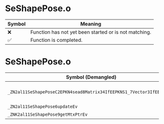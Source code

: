 # SeShapePose.o
| Symbol | Meaning 
| ------------- | ------------- 
| :x: | Function has not yet been started or is not matching. 
| :white_check_mark: | Function is completed. 


# SeShapePose.o
| Symbol (Demangled) | Symbol (Mangled) | Decompiled? |
| ------------- |  ------------- | ------------- |
| `_ZN2al11SeShapePoseC2EPKN4sead8Matrix34IfEEPKNS1_7Vector3IfEES9_S9_` | `al::SeShapePose::SeShapePose(sead::Matrix34<float> const*,sead::Vector3<float> const*,sead::Vector3<float> const*,sead::Vector3<float> const*)` | :white_check_mark: |
| `_ZN2al11SeShapePose6updateEv` | `al::SeShapePose::update(void)` | :white_check_mark: |
| `_ZNK2al11SeShapePose9getMtxPtrEv` | `al::SeShapePose::getMtxPtr(void)const` | :white_check_mark: |
